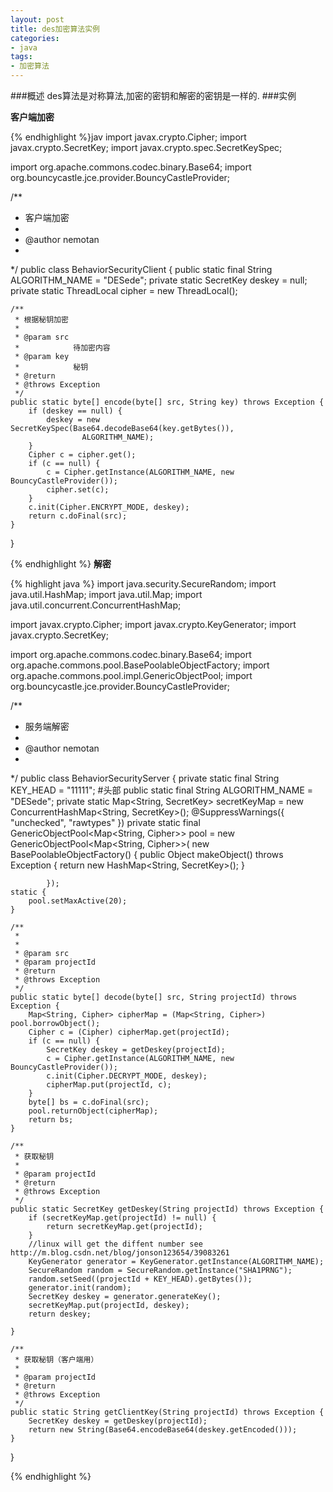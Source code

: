 ```yaml
---
layout: post
title: des加密算法实例
categories:
- java
tags:
- 加密算法
---
```

###概述
des算法是对称算法,加密的密钥和解密的密钥是一样的.
###实例

**客户端加密**

{% endhighlight %}jav
import javax.crypto.Cipher;
import javax.crypto.SecretKey;
import javax.crypto.spec.SecretKeySpec;

import org.apache.commons.codec.binary.Base64;
import org.bouncycastle.jce.provider.BouncyCastleProvider;

/**
 * 客户端加密
 * 
 * @author nemotan
 * 
 */
public class BehaviorSecurityClient {
	public static final String ALGORITHM_NAME = "DESede";
	private static SecretKey deskey = null;
	private static ThreadLocal<Cipher> cipher = new ThreadLocal<Cipher>();

	/**
	 * 根据秘钥加密
	 * 
	 * @param src
	 *            待加密内容
	 * @param key
	 *            秘钥
	 * @return
	 * @throws Exception
	 */
	public static byte[] encode(byte[] src, String key) throws Exception {
		if (deskey == null) {
			deskey = new SecretKeySpec(Base64.decodeBase64(key.getBytes()),
					ALGORITHM_NAME);
		}
		Cipher c = cipher.get();
		if (c == null) {
			c = Cipher.getInstance(ALGORITHM_NAME, new BouncyCastleProvider());
			cipher.set(c);
		}
		c.init(Cipher.ENCRYPT_MODE, deskey);
		return c.doFinal(src);
	}
}

{% endhighlight %}
**解密**

{% highlight java %}
import java.security.SecureRandom;
import java.util.HashMap;
import java.util.Map;
import java.util.concurrent.ConcurrentHashMap;

import javax.crypto.Cipher;
import javax.crypto.KeyGenerator;
import javax.crypto.SecretKey;

import org.apache.commons.codec.binary.Base64;
import org.apache.commons.pool.BasePoolableObjectFactory;
import org.apache.commons.pool.impl.GenericObjectPool;
import org.bouncycastle.jce.provider.BouncyCastleProvider;

/**
 * 服务端解密
 * 
 * @author nemotan
 * 
 */
public class BehaviorSecurityServer {
	private static final String KEY_HEAD = "11111"; #头部
	public static final String ALGORITHM_NAME = "DESede";
	private static Map<String, SecretKey> secretKeyMap = new ConcurrentHashMap<String, SecretKey>();
	@SuppressWarnings({ "unchecked", "rawtypes" })
	private static final GenericObjectPool<Map<String, Cipher>> pool = new GenericObjectPool<Map<String, Cipher>>(
			new BasePoolableObjectFactory() {
				public Object makeObject() throws Exception {
					return new HashMap<String, SecretKey>();
				}

			});
	static {
		pool.setMaxActive(20);
	}

	/**
	 * 
	 * 
	 * @param src
	 * @param projectId
	 * @return
	 * @throws Exception
	 */
	public static byte[] decode(byte[] src, String projectId) throws Exception {
		Map<String, Cipher> cipherMap = (Map<String, Cipher>) pool.borrowObject();
		Cipher c = (Cipher) cipherMap.get(projectId);
		if (c == null) {
			SecretKey deskey = getDeskey(projectId);
			c = Cipher.getInstance(ALGORITHM_NAME, new BouncyCastleProvider());
			c.init(Cipher.DECRYPT_MODE, deskey);
			cipherMap.put(projectId, c);
		}
		byte[] bs = c.doFinal(src);
		pool.returnObject(cipherMap);
		return bs;
	}

	/**
	 * 获取秘钥
	 * 
	 * @param projectId
	 * @return
	 * @throws Exception
	 */
	public static SecretKey getDeskey(String projectId) throws Exception {
		if (secretKeyMap.get(projectId) != null) {
			return secretKeyMap.get(projectId);
		}
		//linux will get the diffent number see http://m.blog.csdn.net/blog/jonson123654/39083261
		KeyGenerator generator = KeyGenerator.getInstance(ALGORITHM_NAME);
		SecureRandom random = SecureRandom.getInstance("SHA1PRNG");
        random.setSeed((projectId + KEY_HEAD).getBytes());
		generator.init(random);
		SecretKey deskey = generator.generateKey();
		secretKeyMap.put(projectId, deskey);
		return deskey;

	}

	/**
	 * 获取秘钥（客户端用）
	 * 
	 * @param projectId
	 * @return
	 * @throws Exception
	 */
	public static String getClientKey(String projectId) throws Exception {
		SecretKey deskey = getDeskey(projectId);
		return new String(Base64.encodeBase64(deskey.getEncoded()));
	}
}

{% endhighlight %}

